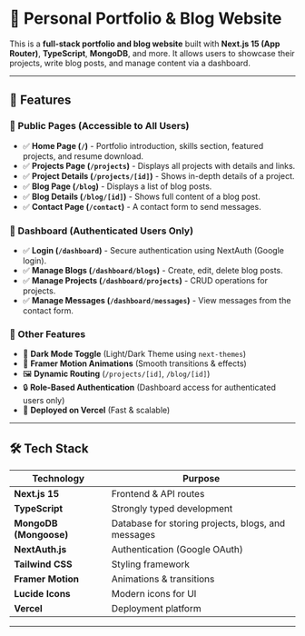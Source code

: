 # 🚀 Personal Portfolio & Blog Website

This is a **full-stack portfolio and blog website** built with **Next.js 15 (App Router)**, **TypeScript**, **MongoDB**, and more. It allows users to showcase their projects, write blog posts, and manage content via a dashboard.

---

## 📌 Features

### 🔹 Public Pages (Accessible to All Users)
- ✅ **Home Page (`/`)** - Portfolio introduction, skills section, featured projects, and resume download.  
- ✅ **Projects Page (`/projects`)** - Displays all projects with details and links.  
- ✅ **Project Details (`/projects/[id]`)** - Shows in-depth details of a project.  
- ✅ **Blog Page (`/blog`)** - Displays a list of blog posts.  
- ✅ **Blog Details (`/blog/[id]`)** - Shows full content of a blog post.  
- ✅ **Contact Page (`/contact`)** - A contact form to send messages.  

### 🔹 Dashboard (Authenticated Users Only)
- ✅ **Login (`/dashboard`)** - Secure authentication using NextAuth (Google login).  
- ✅ **Manage Blogs (`/dashboard/blogs`)** - Create, edit, delete blog posts.  
- ✅ **Manage Projects (`/dashboard/projects`)** - CRUD operations for projects.  
- ✅ **Manage Messages (`/dashboard/messages`)** - View messages from the contact form.  

### 🔹 Other Features
- 🎨 **Dark Mode Toggle** (Light/Dark Theme using `next-themes`)  
- 🔄 **Framer Motion Animations** (Smooth transitions & effects)  
- 🖼️ **Dynamic Routing** (`/projects/[id]`, `/blog/[id]`)  
- 🔒 **Role-Based Authentication** (Dashboard access for authenticated users only)  
- 🚀 **Deployed on Vercel** (Fast & scalable)  

---

## 🛠️ Tech Stack

| Technology | Purpose |
|------------|---------|
| **Next.js 15** | Frontend & API routes |
| **TypeScript** | Strongly typed development |
| **MongoDB (Mongoose)** | Database for storing projects, blogs, and messages |
| **NextAuth.js** | Authentication (Google OAuth) |
| **Tailwind CSS** | Styling framework |
| **Framer Motion** | Animations & transitions |
| **Lucide Icons** | Modern icons for UI |
| **Vercel** | Deployment platform |

---

